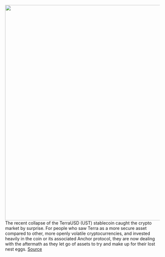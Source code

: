 <img src='https://cdn.vox-cdn.com/thumbor/qZIUJLz-gpfb61PT_syIJ-flkjA=/0x0:2040x1360/1200x800/filters:focal(857x517:1183x843)/cdn.vox-cdn.com/uploads/chorus_image/image/70918894/acastro_210319_1777_nft_0001.0.jpg' width='700px' /><br/>
The recent collapse of the TerraUSD (UST) stablecoin caught the crypto market by surprise. For people who saw Terra as a more secure asset compared to other, more openly volatile cryptocurrencies, and invested heavily in the coin or its associated Anchor protocol, they are now dealing with the aftermath as they let go of assets to try and make up for their lost nest eggs.
<a href='https://www.theverge.com/2022/5/27/23144392/terra-stablecoin-crypto-go-read-this'> Source <a/>